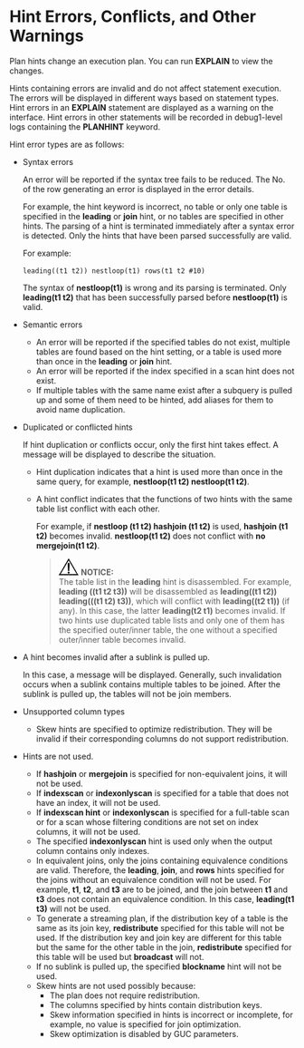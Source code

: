 # Hint Errors, Conflicts, and Other Warnings<a name="EN-US_TOPIC_0245374575"></a>

Plan hints change an execution plan. You can run  **EXPLAIN**  to view the changes.

Hints containing errors are invalid and do not affect statement execution. The errors will be displayed in different ways based on statement types. Hint errors in an  **EXPLAIN**  statement are displayed as a warning on the interface. Hint errors in other statements will be recorded in debug1-level logs containing the  **PLANHINT**  keyword.

Hint error types are as follows:

-   Syntax errors

    An error will be reported if the syntax tree fails to be reduced. The No. of the row generating an error is displayed in the error details.

    For example, the hint keyword is incorrect, no table or only one table is specified in the  **leading**  or  **join**  hint, or no tables are specified in other hints. The parsing of a hint is terminated immediately after a syntax error is detected. Only the hints that have been parsed successfully are valid.

    For example:

    ```
    leading((t1 t2)) nestloop(t1) rows(t1 t2 #10)
    ```

    The syntax of  **nestloop\(t1\)**  is wrong and its parsing is terminated. Only  **leading\(t1 t2\)**  that has been successfully parsed before  **nestloop\(t1\)**  is valid.

-   Semantic errors
    -   An error will be reported if the specified tables do not exist, multiple tables are found based on the hint setting, or a table is used more than once in the  **leading**  or  **join**  hint.
    -   An error will be reported if the index specified in a scan hint does not exist.
    -   If multiple tables with the same name exist after a subquery is pulled up and some of them need to be hinted, add aliases for them to avoid name duplication.

-   Duplicated or conflicted hints

    If hint duplication or conflicts occur, only the first hint takes effect. A message will be displayed to describe the situation.

    -   Hint duplication indicates that a hint is used more than once in the same query, for example,  **nestloop\(t1 t2\) nestloop\(t1 t2\)**.
    -   A hint conflict indicates that the functions of two hints with the same table list conflict with each other.

        For example, if  **nestloop \(t1 t2\) hashjoin \(t1 t2\)**  is used,  **hashjoin \(t1 t2\)**  becomes invalid.  **nestloop\(t1 t2\)**  does not conflict with  **no mergejoin\(t1 t2\)**.

        >![](public_sys-resources/icon-notice.gif) **NOTICE:**   
        >The table list in the  **leading**  hint is disassembled. For example,  **leading \(\(t1 t2 t3\)\)**  will be disassembled as  **leading\(\(t1 t2\)\) leading\(\(\(t1 t2\) t3\)\)**, which will conflict with  **leading\(\(t2 t1\)\)**  \(if any\). In this case, the latter  **leading\(t2 t1\)**  becomes invalid. If two hints use duplicated table lists and only one of them has the specified outer/inner table, the one without a specified outer/inner table becomes invalid.  


-   A hint becomes invalid after a sublink is pulled up.

    In this case, a message will be displayed. Generally, such invalidation occurs when a sublink contains multiple tables to be joined. After the sublink is pulled up, the tables will not be join members.

-   Unsupported column types
    -   Skew hints are specified to optimize redistribution. They will be invalid if their corresponding columns do not support redistribution.

-   Hints are not used.
    -   If  **hashjoin**  or  **mergejoin**  is specified for non-equivalent joins, it will not be used.
    -   If  **indexscan**  or  **indexonlyscan**  is specified for a table that does not have an index, it will not be used.
    -   If  **indexscan hint**  or  **indexonlyscan**  is specified for a full-table scan or for a scan whose filtering conditions are not set on index columns, it will not be used.
    -   The specified  **indexonlyscan**  hint is used only when the output column contains only indexes.
    -   In equivalent joins, only the joins containing equivalence conditions are valid. Therefore, the  **leading**,  **join**, and  **rows**  hints specified for the joins without an equivalence condition will not be used. For example,  **t1**,  **t2**, and  **t3**  are to be joined, and the join between  **t1**  and  **t3**  does not contain an equivalence condition. In this case,  **leading\(t1 t3\)**  will not be used.
    -   To generate a streaming plan, if the distribution key of a table is the same as its join key,  **redistribute**  specified for this table will not be used. If the distribution key and join key are different for this table but the same for the other table in the join,  **redistribute**  specified for this table will be used but  **broadcast**  will not.
    -   If no sublink is pulled up, the specified  **blockname**  hint will not be used.
    -   Skew hints are not used possibly because:
        -   The plan does not require redistribution.
        -   The columns specified by hints contain distribution keys.
        -   Skew information specified in hints is incorrect or incomplete, for example, no value is specified for join optimization.
        -   Skew optimization is disabled by GUC parameters.



